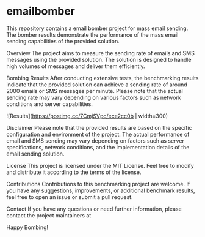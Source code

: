 # emailbomber
This repository contains a email bomber project for mass email sending. The bomber results demonstrate the performance of the mass email sending capabilities of the provided solution.

Overview
The project aims to measure the sending rate of emails and SMS messages using the provided solution. The solution is designed to handle high volumes of messages and deliver them efficiently.

Bombing Results
After conducting extensive tests, the benchmarking results indicate that the provided solution can achieve a sending rate of around 2000 emails or SMS messages per minute. Please note that the actual sending rate may vary depending on various factors such as network conditions and server capabilities.

![Results](https://postimg.cc/7CmjSVpc/ece2cc0b | width=300)

Disclaimer
Please note that the provided results are based on the specific configuration and environment of the project. The actual performance of email and SMS sending may vary depending on factors such as server specifications, network conditions, and the implementation details of the email sending solution.

License
This project is licensed under the MIT License. Feel free to modify and distribute it according to the terms of the license.

Contributions
Contributions to this benchmarking project are welcome. If you have any suggestions, improvements, or additional benchmark results, feel free to open an issue or submit a pull request.

Contact
If you have any questions or need further information, please contact the project maintainers at 

Happy Bombing!
